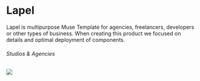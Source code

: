 # Lapel

Lapel is multipurpose Muse Template for agencies, freelancers, developers or other types of business. When creating this product we focused on details and optimal deployment of components.

<h6> Studios & Agencies </h6>

<img src="https://d1a6a9r46cnyll.cloudfront.net/75f62efef81670d380edead98a80141b2f7895a3/687474703a2f2f616472692e706c2f7468656d65732f706963732f70726f6d6f2d6c6170656c2e706e67">
